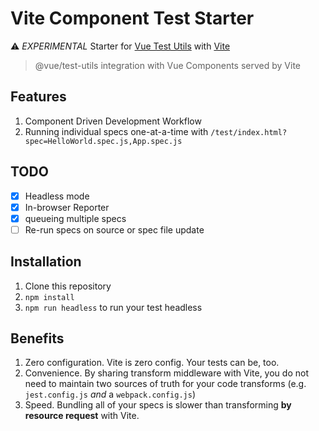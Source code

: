 # Vite Component Test Starter

⚠️ *EXPERIMENTAL* Starter for [Vue Test Utils](https://github.com/vuejs/vue-test-utils-next) with [Vite](https://github.com/vuejs/vite)

> @vue/test-utils integration with Vue Components served by Vite

## Features
1. Component Driven Development Workflow
2. Running individual specs one-at-a-time with `/test/index.html?spec=HelloWorld.spec.js,App.spec.js`

## TODO
- [x] Headless mode
- [x] In-browser Reporter
- [x] queueing multiple specs
- [ ] Re-run specs on source or spec file update

## Installation

1. Clone this repository
2. `npm install`
3. `npm run headless` to run your test headless


## Benefits

1. Zero configuration. Vite is zero config. Your tests can be, too.
1. Convenience. By sharing transform middleware with Vite, you do not need to maintain two sources of truth for your code transforms (e.g. `jest.config.js` _and_ a `webpack.config.js`)
1. Speed. Bundling all of your specs is slower than transforming **by resource request** with Vite. 
